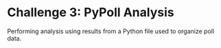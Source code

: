 # Challenge 3: PyPoll Analysis
Performing analysis using results from a Python file used to organize poll data.
